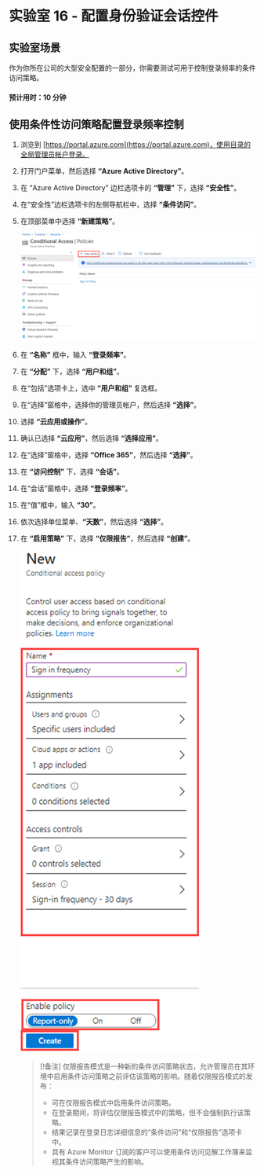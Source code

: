 ﻿---
lab:
    title: '16 - 配置身份验证会话控件'
    learning path: '02'
    module: '模块 03 - 计划、实现和管理条件访问'
---

# 实验室 16 - 配置身份验证会话控件

## 实验室场景

作为你所在公司的大型安全配置的一部分，你需要测试可用于控制登录频率的条件访问策略。

#### 预计用时：10 分钟

## 使用条件性访问策略配置登录频率控制

1. 浏览到 [https://portal.azure.com](https://portal.azure.com)，使用目录的全局管理员帐户登录。

1. 打开门户菜单，然后选择 **“Azure Active Directory”**。

1. 在 “Azure Active Directory” 边栏选项卡的 **“管理”** 下，选择 **“安全性”**。

1. 在“安全性”边栏选项卡的左侧导航栏中，选择 **“条件访问”**。

1. 在顶部菜单中选择 **“新建策略”**。

    ![显示“条件访问”边栏选项卡的屏幕图像，其中突出显示了“新建策略”](./media/lp2-mod1-conditional-access-new-policy.png)

1. 在 **“名称”** 框中，输入 **“登录频率”**。

1. 在 **“分配”** 下，选择 **“用户和组”**。

1. 在“包括”选项卡上，选中 **“用户和组”** 复选框。

1. 在“选择”窗格中，选择你的管理员帐户，然后选择 **“选择”**。

1. 选择 **“云应用或操作”**。

1. 确认已选择 **“云应用”**，然后选择 **“选择应用”**。

1. 在“选择”窗格中，选择 **“Office 365”**，然后选择 **“选择”**。

1. 在 **“访问控制”** 下，选择 **“会话”**。

1. 在“会话”窗格中，选择 **“登录频率”**。

1. 在“值”框中，输入 **“30”**。

1. 依次选择单位菜单、**“天数”**，然后选择 **“选择”**。

1. 在 **“启用策略”** 下，选择 **“仅限报告”**，然后选择 **“创建”**。

    ![显示新的条件访问策略的屏幕图像，其中突出显示了策略设置](./media/lp2-mod3-create-session-conditional-access-policy.png)

    >[!备注]
    >仅限报告模式是一种新的条件访问策略状态，允许管理员在其环境中启用条件访问策略之前评估该策略的影响。随着仅限报告模式的发布：
    >
    >- 可在仅限报告模式中启用条件访问策略。
    >- 在登录期间，将评估仅限报告模式中的策略，但不会强制执行该策略。
    >- 结果记录在登录日志详细信息的“条件访问”和“仅限报告”选项卡中。
    >- 具有 Azure Monitor 订阅的客户可以使用条件访问见解工作簿来监视其条件访问策略产生的影响。
